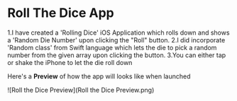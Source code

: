 

# Roll The Dice App

1.I have created a 'Rolling Dice' iOS Application which rolls down and shows a 'Random Die Number' upon clicking the "Roll" button. 
2.I did incorporate 'Random class' from Swift language which lets the die to pick a random number from the given array upon clicking the button.
3.You can either tap or shake the iPhone to let the die roll down

Here's a **Preview** of how the app will looks like when launched

![Roll the Dice Preview](Roll the Dice Preview.png)
